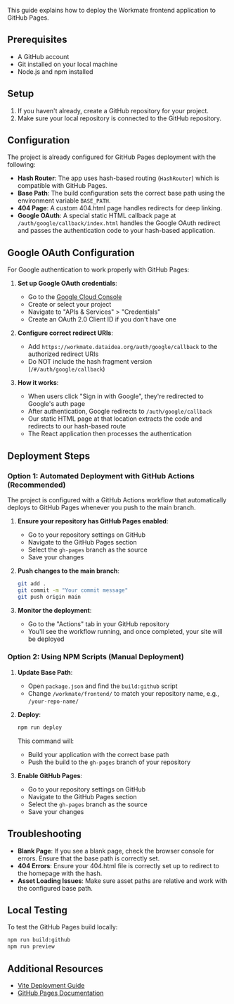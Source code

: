 This guide explains how to deploy the Workmate frontend application to GitHub Pages.

## Prerequisites

- A GitHub account
- Git installed on your local machine
- Node.js and npm installed

## Setup

1. If you haven't already, create a GitHub repository for your project.
2. Make sure your local repository is connected to the GitHub repository.

## Configuration

The project is already configured for GitHub Pages deployment with the following:

- **Hash Router**: The app uses hash-based routing (`HashRouter`) which is compatible with GitHub Pages.
- **Base Path**: The build configuration sets the correct base path using the environment variable `BASE_PATH`.
- **404 Page**: A custom 404.html page handles redirects for deep linking.
- **Google OAuth**: A special static HTML callback page at `/auth/google/callback/index.html` handles the Google OAuth redirect and passes the authentication code to your hash-based application.

## Google OAuth Configuration

For Google authentication to work properly with GitHub Pages:

1. **Set up Google OAuth credentials**: 
   - Go to the [Google Cloud Console](https://console.cloud.google.com/)
   - Create or select your project
   - Navigate to "APIs & Services" > "Credentials"
   - Create an OAuth 2.0 Client ID if you don't have one

2. **Configure correct redirect URIs**:
   - Add `https://workmate.dataidea.org/auth/google/callback` to the authorized redirect URIs
   - Do NOT include the hash fragment version (`/#/auth/google/callback`)

3. **How it works**:
   - When users click "Sign in with Google", they're redirected to Google's auth page
   - After authentication, Google redirects to `/auth/google/callback`
   - Our static HTML page at that location extracts the code and redirects to our hash-based route
   - The React application then processes the authentication

## Deployment Steps

### Option 1: Automated Deployment with GitHub Actions (Recommended)

The project is configured with a GitHub Actions workflow that automatically deploys to GitHub Pages whenever you push to the main branch.

1. **Ensure your repository has GitHub Pages enabled**:
   - Go to your repository settings on GitHub
   - Navigate to the GitHub Pages section
   - Select the `gh-pages` branch as the source
   - Save your changes

2. **Push changes to the main branch**:
   ```bash
   git add .
   git commit -m "Your commit message"
   git push origin main
   ```

3. **Monitor the deployment**:
   - Go to the "Actions" tab in your GitHub repository
   - You'll see the workflow running, and once completed, your site will be deployed

### Option 2: Using NPM Scripts (Manual Deployment)

1. **Update Base Path**: 
   - Open `package.json` and find the `build:github` script
   - Change `/workmate/frontend/` to match your repository name, e.g., `/your-repo-name/`

2. **Deploy**:
   ```bash
   npm run deploy
   ```
   This command will:
   - Build your application with the correct base path
   - Push the build to the `gh-pages` branch of your repository

3. **Enable GitHub Pages**:
   - Go to your repository settings on GitHub
   - Navigate to the GitHub Pages section
   - Select the `gh-pages` branch as the source
   - Save your changes

## Troubleshooting

- **Blank Page**: If you see a blank page, check the browser console for errors. Ensure that the base path is correctly set.
- **404 Errors**: Ensure your 404.html file is correctly set up to redirect to the homepage with the hash.
- **Asset Loading Issues**: Make sure asset paths are relative and work with the configured base path.

## Local Testing

To test the GitHub Pages build locally:
```bash
npm run build:github
npm run preview
```

## Additional Resources

- [Vite Deployment Guide](https://vitejs.dev/guide/static-deploy.html#github-pages)
- [GitHub Pages Documentation](https://docs.github.com/en/pages)